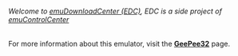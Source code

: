 ###### Welcome to [emuDownloadCenter (EDC)](https://github.com/PhoenixInteractiveNL/emuDownloadCenter/wiki/), EDC is a side project of [emuControlCenter](https://github.com/PhoenixInteractiveNL/emuControlCenter/wiki/)

For more information about this emulator, visit the [**GeePee32**](https://github.com/PhoenixInteractiveNL/emuDownloadCenter/wiki/Emulator-geepee32#menu) page.
